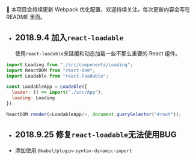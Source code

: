 🌟 本项目会持续更新 Webpack 优化配置，欢迎持续关注，每次更新内容会写在 README 里面。

- ## 2018.9.4 加入`react-loadable`
  使用`react-loadable`来延缓和动态加载一些不那么重要的 React 组件。

```js
import Loading from "./src/components/Loading";
import ReactDOM from "react-dom";
import Loadable from "react-loadable";

const LoadableApp = Loadable({
  loader: () => import("./src/App"),
  loading: Loading
});

ReactDOM.render(<LoadableApp/>, document.querySelector("#root"));
```


- ## 2018.9.25 修复`react-loadable`无法使用BUG

- 添加使用 `@babel/plugin-syntax-dynamic-import`
